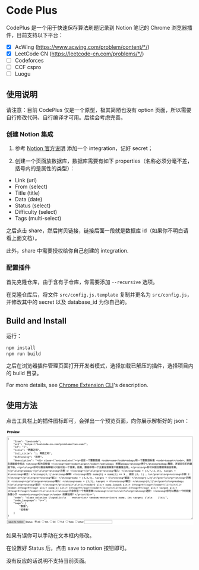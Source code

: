 # Code Plus

CodePlus 是一个用于快速保存算法刷题记录到 Notion 笔记的 Chrome 浏览器插件，目前支持以下平台：

- [x] AcWing (https://www.acwing.com/problem/content/*/)
- [x] LeetCode CN (https://leetcode-cn.com/problems/*/)
- [ ] Codeforces
- [ ] CCF cspro
- [ ] Luogu

## 使用说明

请注意：目前 CodePlus 仅是一个原型，极其简陋也没有 option 页面，所以需要自行修改代码、自行编译才可用。后续会考虑完善。

### 创建 Notion 集成

1. 参考 [Notion 官方说明](https://developers.notion.com/docs/getting-started) 添加一个 integration，记好 secret；

2. 创建一个页面放数据库，数据库需要有如下 properties（名称必须分毫不差，括号内的是属性的类型）：

- Link (url)
- From (select)
- Title (title)
- Data (date)
- Status (select)
- Difficulty (select)
- Tags (multi-select)

之后点击 share，然后拷贝链接，链接后面一段就是数据库 id（如果你不明白请看上面文档）。

此外，share 中需要授权给你自己创建的 integration.

### 配置插件

首先克隆仓库，由于含有子仓库，你需要添加 `--recursive` 选项。

在克隆仓库后，将文件 `src/config.js.template` 复制并更名为 `src/config.js`，并修改其中的 secret 以及 database_id 为你自己的。

## Build and Install

运行：

```
npm install
npm run build
```

之后在浏览器插件管理页面打开开发者模式，选择加载已解压的插件，选择项目内的 build 目录。

For more details, see [Chrome Extension CLI](https://github.com/dutiyesh/chrome-extension-cli)'s description.

## 使用方法

点击工具栏上的插件图标即可，会弹出一个预览页面，向你展示解析好的 json：

![image-20220410003243526](readme-assets//image-20220410003243526.png)

如果有误你可以手动在文本框内修改。

在设置好 Status 后，点击 save to notion 按钮即可。

没有反应的话说明不支持当前页面。
